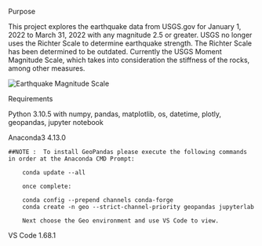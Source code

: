 
Purpose

This project explores the earthquake data from USGS.gov for January 1, 2022 to March 31, 2022 with any magnitude 2.5 or greater.  USGS no longer uses the Richter Scale to determine earthquake strength.  The Richter Scale has been determined to be outdated.  Currently the USGS Moment Magnitude Scale, which takes into consideration the stiffness of the rocks, among other measures.     

![Earthquake Magnitude Scale](https://d9-wret.s3.us-west-2.amazonaws.com/assets/palladium/production/s3fs-public/thumbnails/image/Mag-Energy-Freq-sm.gif)

Requirements

Python 3.10.5 with 
    numpy, pandas, matplotlib, os, datetime, plotly, geopandas, jupyter notebook

Anaconda3 4.13.0
    
    ##NOTE :  To install GeoPandas please execute the following commands in order at the Anaconda CMD Prompt:

        conda update --all

        once complete:

        conda config --prepend channels conda-forge
        conda create -n geo --strict-channel-priority geopandas jupyterlab

        Next choose the Geo environment and use VS Code to view.

VS Code 1.68.1       